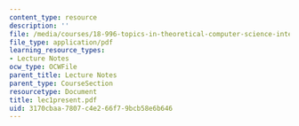 ```yaml
---
content_type: resource
description: ''
file: /media/courses/18-996-topics-in-theoretical-computer-science-internet-research-problems-spring-2002/3170cbaa7807c4e266f79bcb58e6b646_lec1present.pdf
file_type: application/pdf
learning_resource_types:
- Lecture Notes
ocw_type: OCWFile
parent_title: Lecture Notes
parent_type: CourseSection
resourcetype: Document
title: lec1present.pdf
uid: 3170cbaa-7807-c4e2-66f7-9bcb58e6b646
---
```

